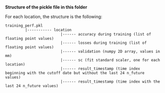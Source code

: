 **Structure of the pickle file in this folder**

For each location, the structure is the following:

```
training_perf.pkl
         |----------- location
                         |------ accuracy during training (list of floating point values)
                         |------ losses during training (list of floating point values)
                         |------ validation (numpy 2D array, values in mm)
                         |------ sc (fit standard scaler, one for each location)
                         |------ result_timestamp (time index beginning with the cutoff date but without the last 24 n_future values)
                         |------ result_timestamp (time index with the last 24 n_future values)
 ```        
